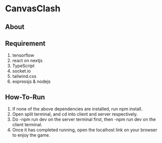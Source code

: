 # CanvasClash

## About

## Requirement
1. tensorflow
2. react on nextjs
3. TypeScript
4. socket.io
5. tailwind.css
6. expressjs & nodejs

## How-To-Run
1. If none of the above dependencies are installed, run npm install.
2. Open split terminal, and cd into client and server respectively.
3. Do -npm run dev on the server terminal first, then -npm run dev on the client terminal.
4. Once it has completed running, open the localhost link on your browser to enjoy the game.

